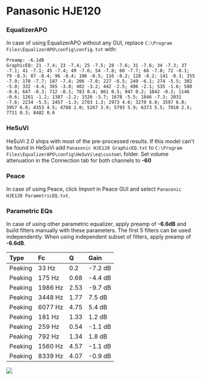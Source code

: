 # Panasonic HJE120

### EqualizerAPO
In case of using EqualizerAPO without any GUI, replace `C:\Program Files\EqualizerAPO\config\config.txt`
with:
```
Preamp: -6.1dB
GraphicEQ: 21 -7.4; 23 -7.4; 25 -7.5; 28 -7.6; 31 -7.6; 34 -7.3; 37 -7.1; 41 -7.1; 45 -7.4; 49 -7.6; 54 -7.8; 60 -7.7; 66 -7.8; 72 -8.1; 79 -8.3; 87 -8.4; 96 -8.4; 106 -8.5; 116 -8.2; 128 -8.2; 141 -8.3; 155 -7.9; 170 -7.7; 187 -7.4; 206 -7.0; 227 -6.5; 249 -6.1; 274 -5.5; 302 -5.0; 332 -4.4; 365 -3.8; 402 -3.2; 442 -2.5; 486 -2.1; 535 -1.6; 588 -0.8; 647 -0.3; 712 -0.1; 783 0.4; 861 0.5; 947 0.2; 1042 -0.2; 1146 -0.6; 1261 -1.2; 1387 -2.2; 1526 -3.7; 1678 -5.5; 1846 -7.3; 2031 -7.6; 2234 -5.5; 2457 -1.3; 2703 1.3; 2973 4.0; 3270 6.0; 3597 6.0; 3957 6.0; 4353 4.5; 4788 2.0; 5267 3.9; 5793 5.9; 6373 5.5; 7010 2.5; 7711 0.3; 8482 0.0
```

### HeSuVi
HeSuVi 2.0 ships with most of the pre-processed results. If this model can't be found in HeSuVi add
`Panasonic HJE120 GraphicEQ.txt` to `C:\Program Files\EqualizerAPO\config\HeSuVi\eq\custom\` folder.
Set volume attenuation in the Connection tab for both channels to **-60**

### Peace
In case of using Peace, click *Import* in Peace GUI and select `Panasonic HJE120 ParametricEQ.txt`.

### Parametric EQs
In case of using other parametric equalizer, apply preamp of **-6.6dB** and build filters manually
with these parameters. The first 5 filters can be used independently.
When using independent subset of filters, apply preamp of **-6.6dB**.

| Type    | Fc      |    Q | Gain    |
|:--------|:--------|:-----|:--------|
| Peaking | 33 Hz   | 0.2  | -7.2 dB |
| Peaking | 175 Hz  | 0.68 | -4.4 dB |
| Peaking | 1986 Hz | 2.53 | -9.7 dB |
| Peaking | 3448 Hz | 1.77 | 7.5 dB  |
| Peaking | 6077 Hz | 4.75 | 5.4 dB  |
| Peaking | 181 Hz  | 1.33 | 1.2 dB  |
| Peaking | 259 Hz  | 0.54 | -1.1 dB |
| Peaking | 792 Hz  | 1.34 | 1.8 dB  |
| Peaking | 1560 Hz | 4.57 | -1.1 dB |
| Peaking | 8339 Hz | 4.07 | -0.9 dB |

![](https://raw.githubusercontent.com/jaakkopasanen/AutoEq/master/results/innerfidelity/sbaf-serious/Panasonic%20HJE120/Panasonic%20HJE120.png)